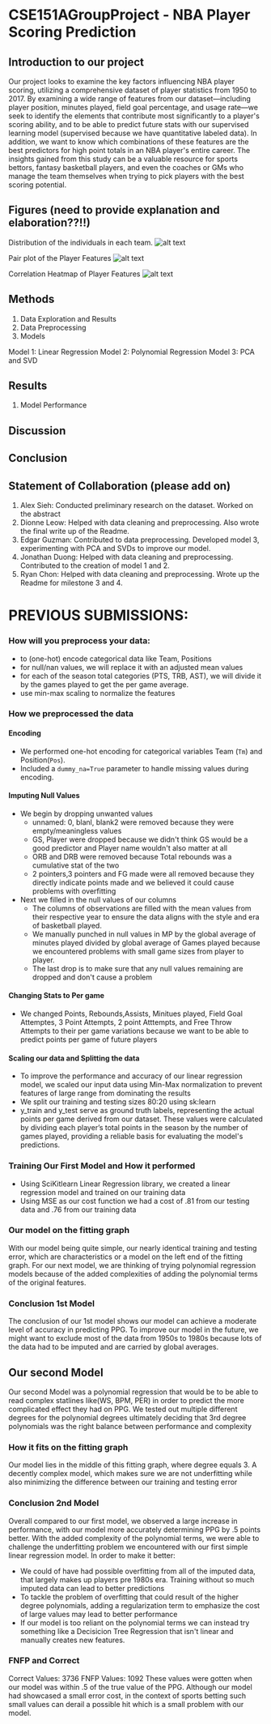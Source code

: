 # CSE151AGroupProject - NBA Player Scoring Prediction

## Introduction to our project
Our project looks to examine the key factors influencing NBA player scoring, utilizing a comprehensive dataset of player statistics from 1950 to 2017. By examining a wide range of features from our dataset—including player position, minutes played, field goal percentage, and usage rate—we seek to identify the elements that contribute most significantly to a player's scoring ability, and to be able to predict future stats with our supervised learning model (supervised because we have quantitative labeled data). In addition, we want to know which combinations of these features are the best predictors for high point totals in an NBA player's entire career. The insights gained from this study can be a valuable resource for sports bettors, fantasy basketball players, and even the coaches or GMs who manage the team themselves when trying to pick players with the best scoring potential.



## Figures (need to provide explanation and elaboration??!!)
Distribution of the individuals in each team.
![alt text](image.png)

Pair plot of the Player Features
![alt text](image-1.png)

Correlation Heatmap of Player Features
![alt text](image-2.png)



## Methods

1. Data Exploration and Results
2. Data Preprocessing
3. Models

Model 1: Linear Regression
Model 2: Polynomial Regression
Model 3: PCA and SVD

## Results
1. Model Performance

## Discussion

## Conclusion

## Statement of Collaboration (please add on)

1. Alex Sieh: Conducted preliminary research on the dataset. Worked on the abstract
2. Dionne Leow: Helped with data cleaning and preprocessing. Also wrote the final write up of the Readme.
3. Edgar Guzman: Contributed to data preprocessing. Developed model 3, experimenting with PCA and SVDs to improve our model.
4. Jonathan Duong: Helped with data cleaning and preprocessing. Contributed to the creation of model 1 and 2.
5. Ryan Chon: Helped with data cleaning and preprocessing. Wrote up the Readme for milestone 3 and 4.







# PREVIOUS SUBMISSIONS:

### How will you preprocess your data:
- to (one-hot) encode categorical data like Team, Positions
- for null/nan values, we will replace it with an adjusted mean values
- for each of the season total categories (PTS, TRB, AST), we will divide it by the games played to get the per game average.
- use min-max scaling to normalize the features


### How we preprocessed the data 
#### Encoding
- We performed one-hot encoding for categorical variables Team (`Tm`) and Position(`Pos`).
- Included a `dummy_na=True` parameter to handle missing values during encoding.

#### Imputing Null Values
- We begin by dropping unwanted values
  - unnamed: 0, blanl, blank2 were removed because they were empty/meaningless values
  - GS, Player were dropped because we didn't think GS would be a good predictor and Player name wouldn't also matter at all
  - ORB and DRB were removed because Total rebounds was a cumulative stat of the two
  - 2 pointers,3 pointers and FG made were all removed because they directly indicate points made and we believed it could cause problems with overfitting
- Next we filled in the null values of our columns
  - The columns of observations are filled with the mean values from their respective year to ensure the data aligns with the style and era of basketball played.
  - We manually punched in null values in MP by the global average of minutes played divided by global average of Games played because we encountered problems with small game sizes from player to player.
  - The last drop is to make sure that any null values remaining are dropped and don't cause a problem
#### Changing Stats to Per game
- We changed Points, Rebounds,Assists, Minitues played, Field Goal Attemptes, 3 Point Attempts, 2 point Atttempts, and Free Throw Attempts to their per game variations because we want to be able to predict points per game of future players

#### Scaling our data and Splitting the data
- To improve the performance and accuracy of our linear regression model, we scaled our input data using Min-Max normalization to prevent features of large range from dominating the results
- We split our training and testing sizes 80:20 using sk:learn
- y_train and y_test serve as ground truth labels, representing the actual points per game derived from our dataset. These values were calculated by dividing each player’s total points in the season by the number of games played, providing a reliable basis for evaluating the model's predictions.
### Training Our First Model and How it performed
- Using SciKitlearn Linear Regression library, we created a linear regression model and trained on our training data
- Using MSE as our cost function we had a cost of .81 from our testing data and .76 from our training data

### Our model on the fitting graph
With our model being quite simple, our nearly identical training and testing error, which are characteristics or a model on the left end of the fitting graph. For our next model, we are thinking of trying polynomial regression models because of the added complexities of adding the polynomial terms of the original features.

### Conclusion 1st Model
The conclusion of our 1st model shows our model can achieve a moderate level of accuracy in predicting PPG. To improve our model in the future, we might want to exclude most of the data from 1950s to 1980s because lots of the data had to be imputed and are carried by global averages. 

## Our second Model
Our second Model was a polynomial regression that would be  to be able to read complex statlines like(WS, BPM, PER) in order to predict the more complicated
effect they had on PPG. We tested out multiple different degrees for the polynomial degrees ultimately deciding that 3rd degree polynomials was the right balance
between performance and complexity

### How it fits on the fitting graph
Our model lies in the middle of this fitting graph, where degree equals 3. A decently complex model, which makes sure we are not underfitting while also minimizing the difference between our training and testing error

### Conclusion 2nd Model
Overall compared to our first model, we observed a large increase in performance, with our model more accurately determining PPG by .5 points better.
With the added complexity of the polynomial terms, we were able to challenge the underfitting problem we encountered with our first simple linear regression model.
In order to make it better: 
- We could of have had possible overfitting from all of the imputed data, that largely makes up players pre 1980s era. Training without so much imputed data can lead to better predictions
- To tackle the problem of overfitting that could result of the higher degree polynomials, adding a regularization term to emphasize the cost of large values may lead to better performance
- If our model is too reliant on the polynomial terms we can instead try something like a Decisicion Tree Regression that isn't linear and manually creates new features.

### FNFP and Correct
Correct Values:  3736
FNFP Values:  1092
These values were gotten when our model was within .5 of the true value of the PPG. Although our model had showcased a small error cost, in the context of sports betting such small values can derail a possible hit which is a small problem with our model.
